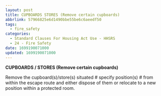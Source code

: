 ```yaml
---
layout: post
title: CUPBOARDS STORES (Remove certain cupboards)
abbrlink: 57966825e6d1490bbe55be6c6aeedf50
tags:
  - fire_safety
categories:
  - Standard Clauses For Housing Act Use - HHSRS
  - 24 - Fire Safety
date: 1699190071000
updated: 1699190071000
---
```


**CUPBOARDS / STORES (Remove certain cupboards)**

Remove the cupboard(s)/store(s) situated # specify position(s) # from within the escape route and either dispose of them or relocate to a new position within a protected room.
